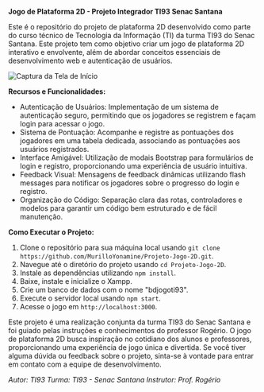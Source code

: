 **Jogo de Plataforma 2D - Projeto Integrador TI93 Senac Santana**

Este é o repositório do projeto de plataforma 2D desenvolvido como parte do curso técnico de Tecnologia da Informação (TI) da turma TI93 do Senac Santana. Este projeto tem como objetivo criar um jogo de plataforma 2D interativo e envolvente, além de abordar conceitos essenciais de desenvolvimento web e autenticação de usuários.

![Captura da Tela de Início](public/img/printInicio.png)

**Recursos e Funcionalidades:**
- Autenticação de Usuários: Implementação de um sistema de autenticação seguro, permitindo que os jogadores se registrem e façam login para acessar o jogo.
- Sistema de Pontuação: Acompanhe e registre as pontuações dos jogadores em uma tabela dedicada, associando as pontuações aos usuários registrados.
- Interface Amigável: Utilização de modais Bootstrap para formulários de login e registro, proporcionando uma experiência de usuário intuitiva.
- Feedback Visual: Mensagens de feedback dinâmicas utilizando flash messages para notificar os jogadores sobre o progresso do login e registro.
- Organização do Código: Separação clara das rotas, controladores e modelos para garantir um código bem estruturado e de fácil manutenção.

**Como Executar o Projeto:**
1. Clone o repositório para sua máquina local usando `git clone https://github.com/MurilloYonamine/Projeto-Jogo-2D.git`.
2. Navegue até o diretório do projeto usando `cd Projeto-Jogo-2D`.
3. Instale as dependências utilizando `npm install`.
4. Baixe, instale e inicialize o Xampp.
5. Crie um banco de dados com o nome "bdjogoti93".
6. Execute o servidor local usando `npm start`.
7. Acesse o jogo em `http://localhost:3000`.


Este projeto é uma realização conjunta da turma TI93 do Senac Santana e foi guiado pelas instruções e conhecimentos do professor Rogério. O jogo de plataforma 2D busca inspiração no cotidiano dos alunos e professores, proporcionando uma experiência de jogo única e divertida. Se você tiver alguma dúvida ou feedback sobre o projeto, sinta-se à vontade para entrar em contato com a equipe de desenvolvimento.

*Autor: TI93*
*Turma: TI93 - Senac Santana*
*Instrutor: Prof. Rogério*
